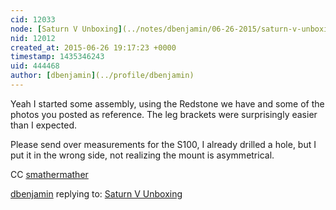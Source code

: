 ```yaml
---
cid: 12033
node: [Saturn V Unboxing](../notes/dbenjamin/06-26-2015/saturn-v-unboxing)
nid: 12012
created_at: 2015-06-26 19:17:23 +0000
timestamp: 1435346243
uid: 444468
author: [dbenjamin](../profile/dbenjamin)
---
```


Yeah I started some assembly, using the Redstone we have and some of the photos you posted as reference. The leg brackets were surprisingly easier than I expected.

Please send over measurements for the S100, I already drilled a hole, but I put it in the wrong side, not realizing the mount is asymmetrical.

CC [smathermather](/profile/smathermather)

[dbenjamin](../profile/dbenjamin) replying to: [Saturn V Unboxing](../notes/dbenjamin/06-26-2015/saturn-v-unboxing)

